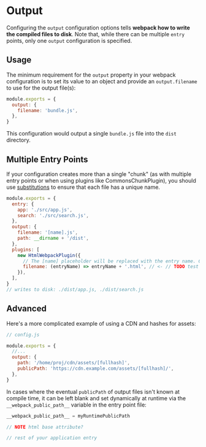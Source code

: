 # Output

Configuring the `output` configuration options tells **webpack how to write the compiled files to disk**. Note that, while there can be multiple `entry` points, only one `output` configuration is specified.

## Usage

The minimum requirement for the `output` property in your webpack configuration is to set its value to an object and provide an `output.filename` to use for the output file(s):

```js
module.exports = {
  output: {
    filename: 'bundle.js',
  },
}
```

This configuration would output a single `bundle.js` file into the `dist` directory.

## Multiple Entry Points

If your configuration creates more than a single "chunk" (as with multiple entry points or when using plugins like CommonsChunkPlugin), you should use [substitutions](https://webpack.js.org/configuration/output/#outputfilename) to ensure that each file has a unique name.

```js
module.exports = {
  entry: {
    app: './src/app.js',
    search: './src/search.js',
  },
  output: {
    filename: '[name].js',
    path: __dirname + '/dist',
  },
  plugins: [
    new HtmlWebpackPlugin({
      // The [name] placeholder will be replaced with the entry name. Can also be a function e.g. (entryName) => entryName + '.html'.
      filename: (entryName) => entryName + '.html', // <- // TODO test
    }),
  ],
}
// writes to disk: ./dist/app.js, ./dist/search.js
```

## Advanced

Here's a more complicated example of using a CDN and hashes for assets:

```js
// config.js

module.exports = {
  //...
  output: {
    path: '/home/proj/cdn/assets/[fullhash]',
    publicPath: 'https://cdn.example.com/assets/[fullhash]/',
  },
}
```

In cases where the eventual `publicPath` of output files isn't known at compile time, it can be left blank and set dynamically at runtime via the `__webpack_public_path__` variable in the entry point file:

```js
__webpack_public_path__ = myRuntimePublicPath

// NOTE html base attribute?

// rest of your application entry
```

